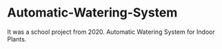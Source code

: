 # Automatic-Watering-System
It was a school project from 2020. Automatic Watering System for Indoor Plants.
